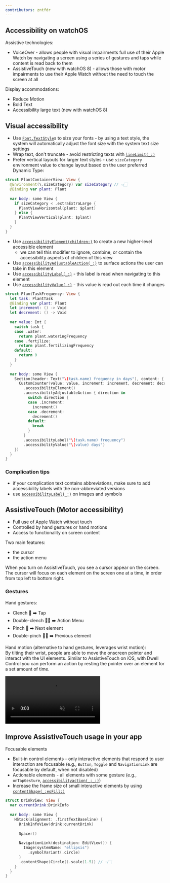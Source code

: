 ```yaml
---
contributors: zntfdr
---
```


## Accessibility on watchOS

Assistive technologies:

- VoiceOver - allows people with visual impairments full use of their Apple Watch by navigating a screen using a series of gestures and taps while content is read back to them
- AssistiveTouch (new with watchOS 8) - allows those with motor impairments to use their Apple Watch without the need to touch the screen at all

Display accommodations:

- Reduce Motion
- Bold Text
- Accessibility large text (new with watchOS 8)

## Visual accessibility

- Use [`Font.TextStyle`][textstyle]s to size your fonts - by using a text style, the system will automatically adjust the font size with the system text size settings
- Wrap text, don't truncate - avoid restricting texts with [`lineLimit(_:)`][linelimit(_:)]
- Prefer vertical layouts for larger text styles - use `sizeCategory` environment value to change layout based on the user preferred Dynamic Type:

```swift
struct PlantContainerView: View {
  @Environment(\.sizeCategory) var sizeCategory // 👈🏻
  @Binding var plant: Plant
  
  var body: some View {
    if sizeCategory < .extraExtraLarge {
      PlantViewHorizontal(plant: $plant)
    } else {
      PlantViewVertical(plant: $plant)
    }
  }
}
```

- Use [`accessibilityElement(children:)`][accessibilityElement(children:)] to create a new higher-level accessible element
  - we can tell this modifier to ignore, combine, or contain the accessibility aspects of children of this view
- Use [`accessibilityAdjustableAction(_:)`][accessibilityAdjustableAction] to surface actions the user can take in this element
- Use [`accessibilityLabel(_:)`][accessibilityLabel] - this label is read when navigating to this element
- Use [`accessibilityValue(_:)`][accessibilityValue(_:)] - this value is read out each time it changes

```swift
struct PlantTaskFrequency: View {
  let task: PlantTask
  @Binding var plant: Plant
  let increment: () -> Void
  let decrement: () -> Void
  
  var value: Int {
    switch task {
    case .water:
      return plant.wateringFrequency
    case .fertilize:
      return plant.fertilizingFrequency
    default:
      return 0
    }
  }
  
  var body: some View {
    Section(header: Text("\(task.name) frequency in days"), content: {
      CustomCounter(value: value, increment: increment, decrement: decrement)
        .accessibilityElement()
        .accessibilityAdjustableAction { direction in
          switch direction {
          case .increment:
            increment()
          case .decrement:
            decrement()
          default:
            break
          }
        }
        .accessibilityLabel("\(task.name) frequency")
        .accessibilityValue("\(value) days")
    })
  }
}
```

### Complication tips

- if your complication text contains abbreviations, make sure to add accessibility labels with the non-abbreviated versions
- use [`accessibilityLabel(_:)`][accessibilityLabel] on images and symbols

## AssistiveTouch (Motor accessibility)

- Full use of Apple Watch without touch
- Controlled by hand gestures or hand motions
- Access to functionality on screen content

Two main features:

- the cursor
- the action menu

When you turn on AssistiveTouch, you see a cursor appear on the screen. The cursor will focus on each element on the screen one at a time, in order from top left to bottom right. 

### Gestures

Hand gestures:

- Clench 🤜 ➡️ Tap
- Double-clench 🤜🤜 ➡️ Action Menu
- Pinch 🤏 ➡️ Next element
- Double-pinch 🤏🤏 ➡️ Previous element

Hand motion (alternative to hand gestures, leverages wrist motion):  
By tilting their wrist, people are able to move the onscreen pointer and interact with the UI elements. Similar to AssistiveTouch on iOS, with Dwell Control you can perform an action by resting the pointer over an element for a set amount of time.

<video autoplay muted loop style="max-width: 100%;">
  <source src="../../../images/notes/wwdc21/10223/motion.mp4">
</video>

## Improve AssistiveTouch usage in your app

Focusable elements

- Built-in control elements - only interactive elements that respond to user interaction are focusable (e.g., `Button`, `Toggle` and `NavigationLink` are focusable by default, when not disabled)
- Actionable elements - all elements with some gesture (e.g., `onTapGesture`, [`accessibilityaction(_:_:)`][accessibilityaction(_:_:)])
- Increase the frame size of small interactive elements by using [`contentShape(_:eoFill:)`][contentShape(_:eoFill:)]

```swift
struct DrinkView: View {
  var currentDrink:DrinkInfo
  
  var body: some View {
    HStack(alignment: .firstTextBaseline) {
      DrinkInfoView(drink:currentDrink)
      
      Spacer()
      
      NavigationLink(destination: EditView()) {
        Image(systemName: "ellipsis")
          .symbolVariant(.circle)
      }
      .contentShape(Circle().scale(1.5)) // 👈🏻
    }
  }
}
```

[textstyle]: https://developer.apple.com/documentation/swiftui/font/textstyle
[linelimit(_:)]: https://developer.apple.com/documentation/swiftui/menu/linelimit(_:)
[accessibilityElement(children:)]: https://developer.apple.com/documentation/swiftui/form/accessibilityelement(children:)
[accessibilityAdjustableAction]: https://developer.apple.com/documentation/familycontrols/familyactivitypicker/accessibilityadjustableaction(_:)
[accessibilityLabel]: https://developer.apple.com/documentation/swiftui/view/accessibilitylabel(_:)-1d7jv
[accessibilityValue(_:)]: https://developer.apple.com/documentation/swiftui/view/accessibilityvalue(_:)-z9mo
[accessibilityaction(_:_:)]: https://developer.apple.com/documentation/swiftui/view/accessibilityaction(_:_:)
[contentShape(_:eoFill:)]: https://developer.apple.com/documentation/swiftui/form/contentshape(_:eofill:)